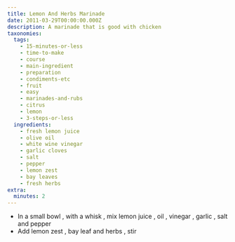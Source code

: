 ```yaml
---
title: Lemon And Herbs Marinade
date: 2011-03-29T00:00:00.000Z
description: A marinade that is good with chicken
taxonomies:
  tags:
    - 15-minutes-or-less
    - time-to-make
    - course
    - main-ingredient
    - preparation
    - condiments-etc
    - fruit
    - easy
    - marinades-and-rubs
    - citrus
    - lemon
    - 3-steps-or-less
  ingredients:
    - fresh lemon juice
    - olive oil
    - white wine vinegar
    - garlic cloves
    - salt
    - pepper
    - lemon zest
    - bay leaves
    - fresh herbs
extra:
  minutes: 2
---
```

 - In a small bowl , with a whisk , mix lemon juice , oil , vinegar , garlic , salt and pepper
 - Add lemon zest , bay leaf and herbs , stir

